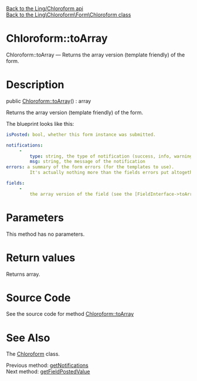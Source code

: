 [Back to the Ling/Chloroform api](https://github.com/lingtalfi/Chloroform/blob/master/doc/api/Ling/Chloroform.md)<br>
[Back to the Ling\Chloroform\Form\Chloroform class](https://github.com/lingtalfi/Chloroform/blob/master/doc/api/Ling/Chloroform/Form/Chloroform.md)


Chloroform::toArray
================



Chloroform::toArray — Returns the array version (template friendly) of the form.




Description
================


public [Chloroform::toArray](https://github.com/lingtalfi/Chloroform/blob/master/doc/api/Ling/Chloroform/Form/Chloroform/toArray.md)() : array




Returns the array version (template friendly) of the form.

The blueprint looks like this:


```yaml
isPosted: bool, whether this form instance was submitted.

notifications:
     -
         type: string, the type of notification (success, info, warning, error)
         msg: string, the message of the notification
errors: a summary of the form errors (for the templates to use).
         It's actually nothing more than the fields errors put altogether here.

fields:
     -
         the array version of the field (see the [FieldInterface->toArray method](https://github.com/lingtalfi/Chloroform/blob/master/doc/api/Ling/Chloroform/Field/FieldInterface/toArray.md) for more info)

```




Parameters
================

This method has no parameters.


Return values
================

Returns array.








Source Code
===========
See the source code for method [Chloroform::toArray](https://github.com/lingtalfi/Chloroform/blob/master/Form/Chloroform.php#L312-L348)


See Also
================

The [Chloroform](https://github.com/lingtalfi/Chloroform/blob/master/doc/api/Ling/Chloroform/Form/Chloroform.md) class.

Previous method: [getNotifications](https://github.com/lingtalfi/Chloroform/blob/master/doc/api/Ling/Chloroform/Form/Chloroform/getNotifications.md)<br>Next method: [getFieldPostedValue](https://github.com/lingtalfi/Chloroform/blob/master/doc/api/Ling/Chloroform/Form/Chloroform/getFieldPostedValue.md)<br>

